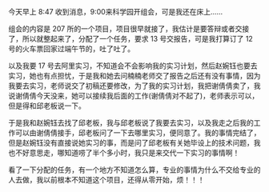 今天早上 8:47 收到消息，9:00来科学园开组会，可是我还在床上......

组会的内容是 207 所的一个项目，项目很早就接了，我估计是要答辩或者交接了，所以就整起来了，分配了一个任务，要求 13 号交报告，可是我打算订了 12 号的火车票回家过端午节的，吐了吐了。

以及我要 17 号去阿里实习，不知道会不会影响我的实习计划，然后赵婉钰也要去实习，她也有点担忧，于是我和她去问楠楠老师交了报告之后还有没有事情，因为我要去实习，老师说交了初稿还要修改，为了我的实习计划，我把谢倩倩卖了，我说谢倩倩今天没来，她可以接续我后面的工作(谢倩倩对不起了)，老师表示可以，但是得和邱老板说一下。

于是我和赵婉钰去找了邱老板，我与邱老板说了我要去实习，以及我走之后我的工作可以由谢倩倩接手，邱老板问了一下去哪里实习，便同意了。我的事情完结了，但是赵婉钰没有直接说她实习的事，而是问了邱老板有关她毕设上的技术问题，我也不好意思走，哪知道唠了半个多小时，我只是来交代一下实习的事情啊！

看了一下分配的任务，有一个地方不知道怎么算，专业的事情为什么不交给专业的人去做，我以前根本不知道这个项目，还得从零开始，烦！！！
